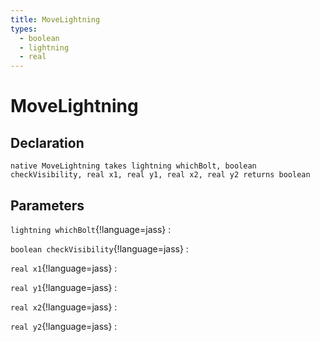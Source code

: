 ```yaml
---
title: MoveLightning
types:
  - boolean
  - lightning
  - real
---
```


# MoveLightning

## Declaration

```jass
native MoveLightning takes lightning whichBolt, boolean checkVisibility, real x1, real y1, real x2, real y2 returns boolean
```

## Parameters
`lightning whichBolt`{!language=jass}
: 

`boolean checkVisibility`{!language=jass}
: 

`real x1`{!language=jass}
: 

`real y1`{!language=jass}
: 

`real x2`{!language=jass}
: 

`real y2`{!language=jass}
: 
